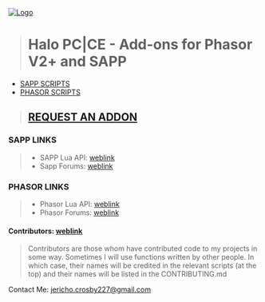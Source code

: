 [![Logo](http://i.imgur.com/0ouykdp.png)](https://github.com/Chalwk77)
> # Halo PC|CE - Add-ons for Phasor V2+ and SAPP

* [SAPP SCRIPTS](https://github.com/Chalwk77/HALO-SCRIPT-PROJECTS/tree/master/SAPP%20SCRIPTS)
* [PHASOR SCRIPTS](https://github.com/Chalwk77/HALO-SCRIPT-PROJECTS/tree/master/PHASOR%20SCRIPTS)

> ## [REQUEST AN ADDON](https://github.com/Chalwk77/HALO-SCRIPT-PROJECTS/blob/master/REQUEST%20AN%20ADD-ON.md)

### SAPP LINKS
> * SAPP Lua API: [weblink](http://halo.isimaginary.com/lua_info/)
> * Sapp Forums: [weblink](http://halo.isimaginary.com/forum/)

### PHASOR LINKS
> * Phasor Lua API: [weblink](http://69.162.101.202/~phasor/docs/200/group___phasor_a_p_i.html)
> * Phasor Forums: [weblink](http://phasor.proboards.com/)

#### Contributors: [weblink](https://github.com/Chalwk77/HALO-SCRIPT-PROJECTS/blob/master/CONTRIBUTING.md)
> Contributors are those whom have contributed code to my projects in some way. 
> Sometimes I will use functions written by other people. 
> In which case, their names will be credited in the relevant scripts (at the top) and their names will be listed in the CONTRIBUTING.md



Contact Me:
<jericho.crosby227@gmail.com>
